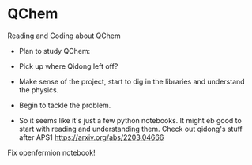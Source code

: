 # QChem
Reading and Coding about QChem


- Plan to study QChem:
- Pick up where Qidong left off?
- Make sense of the project, start to dig in the libraries and understand the physics.
- Begin to tackle the problem.

- So it seems like it's just a few python notebooks. It might eb good to start with reading and understanding them.
Check out qidong's stuff after APS1
https://arxiv.org/abs/2203.04666

Fix openfermion notebook!
